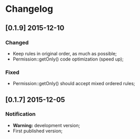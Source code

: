 # Changelog

## [0.1.9] 2015-12-10

### Changed

- Keep rules in original order, as much as possible;
- Permission::getOnly() code optimization (speed up);

### Fixed

- Permission::getOnly() should accept mixed ordered rules;

## [0.1.7] 2015-12-05

### Notification

- **Warning:** development version;
- First published version;
